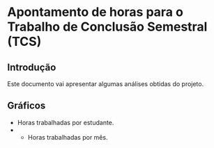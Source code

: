 # Apontamento de horas para o Trabalho de Conclusão Semestral (TCS)

## Introdução
Este documento vai apresentar algumas análises obtidas do projeto.

## Gráficos

- Horas trabalhadas por estudante.
- - Horas trabalhadas por mês.
